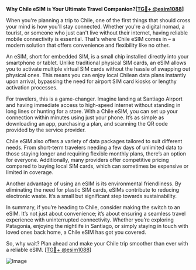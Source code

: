 **Why Chile eSIM is Your Ultimate Travel Companion?[[TG💪+ @esim1088](https://t.me/s/esim1088)]**

When you're planning a trip to Chile, one of the first things that should cross your mind is how you'll stay connected. Whether you're a digital nomad, a tourist, or someone who just can't live without their internet, having reliable mobile connectivity is essential. That's where Chile eSIM comes in – a modern solution that offers convenience and flexibility like no other.

An eSIM, short for embedded SIM, is a small chip installed directly into your smartphone or tablet. Unlike traditional physical SIM cards, an eSIM allows you to activate multiple virtual SIM cards without the hassle of swapping out physical ones. This means you can enjoy local Chilean data plans instantly upon arrival, bypassing the need for airport SIM card kiosks or lengthy activation processes. 

For travelers, this is a game-changer. Imagine landing at Santiago Airport and having immediate access to high-speed internet without standing in long lines or hunting for a store. With a Chile eSIM, you can set up your connection within minutes using just your phone. It’s as simple as downloading an app, purchasing a plan, and scanning the QR code provided by the service provider. 

Chile eSIM also offers a variety of data packages tailored to suit different needs. From short-term travelers needing a few days of unlimited data to those staying longer and requiring flexible monthly plans, there’s an option for everyone. Additionally, many providers offer competitive pricing compared to buying local SIM cards, which can sometimes be expensive or limited in coverage.

Another advantage of using an eSIM is its environmental friendliness. By eliminating the need for plastic SIM cards, eSIMs contribute to reducing electronic waste. It’s a small but significant step towards sustainability.

In summary, if you’re heading to Chile, consider making the switch to an eSIM. It’s not just about convenience; it’s about ensuring a seamless travel experience with uninterrupted connectivity. Whether you’re exploring Patagonia, enjoying the nightlife in Santiago, or simply staying in touch with loved ones back home, a Chile eSIM has got you covered.

So, why wait? Plan ahead and make your Chile trip smoother than ever with a reliable eSIM. [[TG💪+ @esim1088](https://t.me/s/esim1088)]

![Image](https://i.postimg.cc/Y0z9fWf4/image.png)